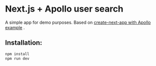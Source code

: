 # Next.js + Apollo user search

A simple app for demo purposes.
Based on [create-next-app with Apollo example](https://github.com/zeit/next.js/tree/canary/examples/with-apollo) .

## Installation:

```bash
npm install
npm run dev
```
